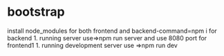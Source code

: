 # bootstrap
install node_modules for both frontend and backend-command=npm i
for backend 1. running server use=>npm run server and use 8080 port
for frontend1 1. running development server use =>npm run dev
